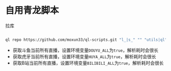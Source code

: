 # 自用青龙脚本

拉库

```bash

ql repo https://github.com/moxun33/ql-scripts.git "l_|s_" "" "utils|ql" "main"

```

- 获取斗鱼当前所有直播，设置环境变量``DOUYU_ALL``为``true``，解析耗时会很长
- 获取虎牙当前所有直播，设置环境变量``HUYA_ALL``为``true``，解析耗时会很长
- 获取B站当前所有直播，设置环境变量``BILIBILI_ALL``为``true``，解析耗时会很长
  